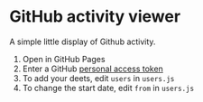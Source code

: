 # GitHub activity viewer

A simple little display of Github activity.

1. Open in GitHub Pages
2. Enter a GitHub [personal access token](https://github.com/settings/tokens)
3. To add your deets, edit `users` in `users.js`
4. To change the start date, edit `from` in `users.js`
